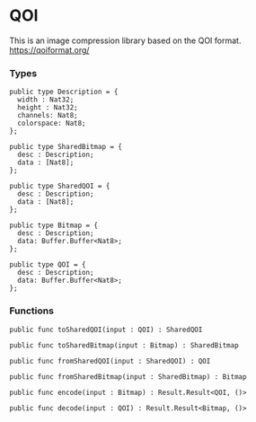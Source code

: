 # QOI

This is an image compression library based on the QOI format.
https://qoiformat.org/

<h3>Types</h3>

```
public type Description = {
  width : Nat32;
  height : Nat32;
  channels: Nat8;
  colorspace: Nat8;
};
```
```
public type SharedBitmap = {
  desc : Description;
  data : [Nat8];
};
```
```
public type SharedQOI = {
  desc : Description;
  data : [Nat8];
};
```
```
public type Bitmap = {
  desc : Description;
  data: Buffer.Buffer<Nat8>;
};
```
```
public type QOI = {
  desc : Description;
  data: Buffer.Buffer<Nat8>;
};
```

<h3>Functions</h3>

```
public func toSharedQOI(input : QOI) : SharedQOI
```
```
public func toSharedBitmap(input : Bitmap) : SharedBitmap
```
```
public func fromSharedQOI(input : SharedQOI) : QOI
```
```
public func fromSharedBitmap(input : SharedBitmap) : Bitmap
```
```
public func encode(input : Bitmap) : Result.Result<QOI, ()>
```
```
public func decode(input : QOI) : Result.Result<Bitmap, ()>
```